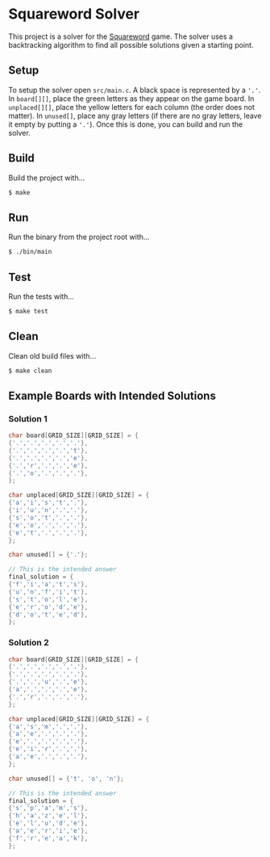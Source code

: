 # Squareword Solver

This project is a solver for the [Squareword](https://squareword.org/) game. The
solver uses a backtracking algorithm to find all possible solutions given a
starting point.

## Setup

To setup the solver open `src/main.c`. A black space is represented by a `'.'`. In `board[][]`, place the green letters as they appear on the game board. In `unplaced[][]`, place the yellow letters for each column (the order does not matter). In `unused[]`, place any gray letters (if there are no gray letters, leave it empty by putting a `'.'`). Once this is done, you can build and run the solver.

## Build

Build the project with...

```bash
$ make
```

## Run

Run the binary from the project root with...

```bash
$ ./bin/main
```

## Test

Run the tests with...

```bash
$ make test
```

## Clean

Clean old build files with...

```bash
$ make clean
```

## Example Boards with Intended Solutions

### Solution 1

```c
char board[GRID_SIZE][GRID_SIZE] = {
{'.','.','.','.','.'},
{'.','.','.','.','t'},
{'.','.','.','.','e'},
{'.','r','.','.','e'},
{'.','o','.','.','.'},
};

char unplaced[GRID_SIZE][GRID_SIZE] = {
{'a','i','s','t','.'},
{'i','u','n','.','.'},
{'s','o','t','.','.'},
{'e','o','.','.','.'},
{'e','t','.','.','.'},
};

char unused[] = {'.'};

// This is the intended answer
final_solution = {
{'f','i','a','t','s'},
{'u','n','f','i','t'},
{'s','t','o','l','e'},
{'e','r','o','d','e'},
{'d','o','t','e','d'},
};
```

### Solution 2

```c
char board[GRID_SIZE][GRID_SIZE] = {
{'.','.','.','.','.'},
{'.','.','.','.','.'},
{'.','.','u','.','e'},
{'a','.','.','.','e'},
{'.','r','.','.','.'},
};

char unplaced[GRID_SIZE][GRID_SIZE] = {
{'a','s','m','.','.'},
{'a','e','.','.','.'},
{'e','.','.','.','.'},
{'e','i','r','.','.'},
{'a','e','.','.','.'},
};

char unused[] = {'t', 'o', 'n'};

// This is the intended answer
final_solution = {
{'s','p','a','m','s'},
{'h','a','z','e','l'},
{'e','l','u','d','e'},
{'a','e','r','i','e'},
{'f','r','e','a','k'},
};
```
